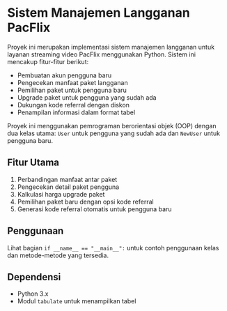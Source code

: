 # Sistem Manajemen Langganan PacFlix

Proyek ini merupakan implementasi sistem manajemen langganan untuk layanan streaming video PacFlix menggunakan Python. Sistem ini mencakup fitur-fitur berikut:

- Pembuatan akun pengguna baru
- Pengecekan manfaat paket langganan
- Pemilihan paket untuk pengguna baru
- Upgrade paket untuk pengguna yang sudah ada
- Dukungan kode referral dengan diskon
- Penampilan informasi dalam format tabel

Proyek ini menggunakan pemrograman berorientasi objek (OOP) dengan dua kelas utama: `User` untuk pengguna yang sudah ada dan `NewUser` untuk pengguna baru.

## Fitur Utama

1. Perbandingan manfaat antar paket
2. Pengecekan detail paket pengguna
3. Kalkulasi harga upgrade paket
4. Pemilihan paket baru dengan opsi kode referral
5. Generasi kode referral otomatis untuk pengguna baru

## Penggunaan

Lihat bagian `if __name__ == "__main__":` untuk contoh penggunaan kelas dan metode-metode yang tersedia.

## Dependensi

- Python 3.x
- Modul `tabulate` untuk menampilkan tabel
